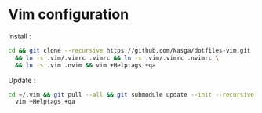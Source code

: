 # Vim configuration

Install : 

`````bash
cd && git clone --recursive https://github.com/Nasga/dotfiles-vim.git .vim \
  && ln -s .vim/.vimrc .vimrc && ln -s .vim/.vimrc .nvimrc \
  && ln -s .vim .nvim && vim +Helptags +qa
`````

Update :

`````bash
cd ~/.vim && git pull --all && git submodule update --init --recursive && \
  vim +Helptags +qa
`````
